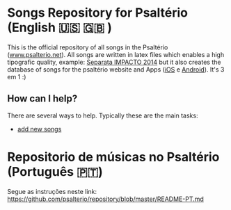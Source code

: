 Songs Repository for Psaltério (English :us: 🇬🇧 )
================================
This is the official repository of all songs in the Psaltério (www.psalterio.net).
All songs are written in latex files which enables a high tipografic quality, example: [Separata IMPACTO 2014](https://github.com/psalterio/repository/blob/master/songbooks/2014/2014-impacto/separata_impacto_2014_chords.pdf) but it also creates the database of songs for the psaltério website and Apps ([iOS](https://itunes.apple.com/pt/app/psalterio/id858825872) e [Android](https://play.google.com/store/apps/details?id=net.psalterio.psalterioandroid)). It's 3 em 1 :)


How can I help?
------------
There are several ways to help. Typically these are the main tasks:

- [add new songs](https://github.com/psalterio/repository/wiki/Add-a-new-song)


Repositorio de músicas no Psaltério (Português 🇵🇹)
================================
Segue as instruções neste link:
https://github.com/psalterio/repository/blob/master/README-PT.md


